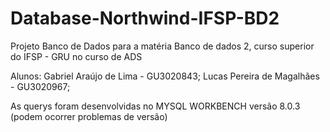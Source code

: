 # Database-Northwind-IFSP-BD2
Projeto Banco de Dados para a matéria Banco de dados 2, curso superior do IFSP - GRU no curso de ADS

Alunos:
  Gabriel Araújo de Lima - GU3020843;
  Lucas Pereira de Magalhães - GU3020967;
  
As querys foram desenvolvidas no MYSQL WORKBENCH versão 8.0.3 (podem ocorrer problemas de versão)
